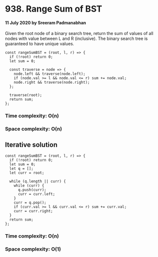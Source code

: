 # 938. Range Sum of BST

#### 11 July 2020 by Sreeram Padmanabhan

Given the root node of a binary search tree, return the sum of values of all nodes with value between L and R (inclusive).
The binary search tree is guaranteed to have unique values.

    const rangeSumBST = (root, l, r) => {
      if (!root) return 0;
      let sum = 0;

      const traverse = node => {
        node.left && traverse(node.left);
        if (node.val >= l && node.val <= r) sum += node.val;
        node.right && traverse(node.right);
      };

      traverse(root);
      return sum;
    };

### Time complexity: O(n)
### Space complexity: O(n)

## Iterative solution

    const rangeSumBST = (root, l, r) => {
      if (!root) return 0;
      let sum = 0;
      let q = [];
      let curr = root;

      while (q.length || curr) {
        while (curr) {
          q.push(curr);
          curr = curr.left;
        }
        curr = q.pop();
        if (curr.val >= l && curr.val <= r) sum += curr.val;
        curr = curr.right;
      }
      return sum;
    };

### Time complexity: O(n)
### Space complexity: O(1)
